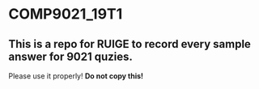 # COMP9021_19T1
## This is a repo for RUIGE to record every sample answer for 9021 quzies.
Please use it properly!
**Do not copy this!**
